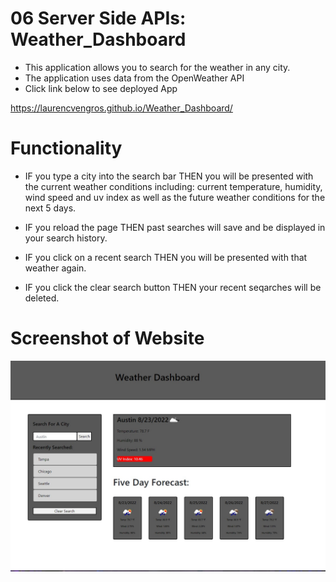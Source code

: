 # 06 Server Side APIs:  Weather_Dashboard

* This application allows you to search for the weather in any city.
* The application uses data from the OpenWeather API 
* Click link below to see deployed App

https://laurencvengros.github.io/Weather_Dashboard/


# Functionality 

* IF you type a city into the search bar
    THEN you will be presented with the current weather conditions including:
    current temperature, humidity, wind speed and uv index as well as the future weather conditions for the next 5 days.

* IF you reload the page
    THEN past searches will save and be displayed in your search history.

* IF you click on a recent search
    THEN you will be presented with that weather again.

* IF you click the clear search button
  THEN your recent seqarches will be deleted.

# Screenshot of Website

![main-screen](assets/images/main-screen.jpg "Screenshot of functioning weather app.")